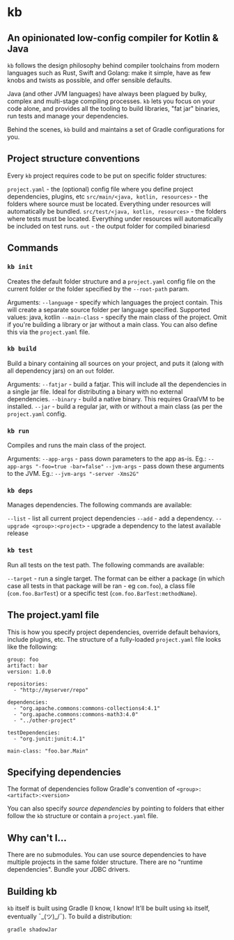 # kb
## An opinionated low-config compiler for Kotlin & Java

`kb` follows the design philosophy behind compiler toolchains from modern languages such as Rust, Swift and Golang: make it simple, have as few knobs and twists as possible, and offer sensible defaults.

Java (and other JVM languages) have always been plagued by bulky, complex and multi-stage compiling processes. `kb` lets you focus on your code alone, and provides all the tooling to build libraries, "fat jar" binaries, run tests and manage your dependencies.

Behind the scenes, `kb` build and maintains a set of Gradle configurations for you.


## Project structure conventions

Every `kb` project requires code to be put on specific folder structures:

`project.yaml` - the (optional) config file where you define project dependencies, plugins, etc
`src/main/<java, kotlin, resources>` - the folders where source must be located. Everything under resources will automatically be bundled.
`src/test/<java, kotlin, resources>` - the folders where tests must be located. Everything under resources will automatically be included on test runs.
`out` - the output folder for compiled binariesd

## Commands

### `kb init`
Creates the default folder structure and a `project.yaml` config file on the current folder or the folder specified by the `--root-path` param.

Arguments:
  `--language` - specify which languages the project contain. This will create a separate source folder per language specified. Supported values: java, kotlin
  `--main-class` - specify the main class of the project. Omit if you're building a library or jar without a main class. You can also define this via the `project.yaml` file.


### `kb build`
Build a binary containing all sources on your project, and puts it (along with all dependency jars) on an `out` folder.

Arguments:
  `--fatjar` - build a fatjar. This will include all the dependencies in a single jar file. Ideal for distributing a binary with no external dependencies.
  `--binary` - build a native binary. This requires GraalVM to be installed.
  `--jar` - build a regular jar, with or without a main class (as per the `project.yaml` config.


### `kb run`
Compiles and runs the main class of the project.

Arguments:
  `--app-args` - pass down parameters to the app as-is. Eg.: `--app-args "-foo=true -bar=false"`
  `--jvm-args` - pass down these arguments to the JVM. Eg.: `--jvm-args "-server -Xms2G"`


### `kb deps`
Manages dependencies. The following commands are available:

  `--list` - list all current project dependencies
  `--add` - add a dependency.
  `--upgrade <group>:<project>` - upgrade a dependency to the latest available release


### `kb test`
Run all tests on the test path. The following commands are available:

  `--target` - run a single target. The format can be either a package (in which case all tests in that package will be ran - eg `com.foo`), a class file (`com.foo.BarTest`) or a specific test (`com.foo.BarTest:methodName`).


## The project.yaml file

This is how you specify project dependencies, override default behaviors, include plugins, etc. The structure of a fully-loaded `project.yaml` file looks like the following:

```
group: foo
artifact: bar
version: 1.0.0

repositories:
  - "http://myserver/repo" 

dependencies:
  - "org.apache.commons:commons-collections4:4.1"
  - "org.apache.commons:commons-math3:4.0"
  - "../other-project"

testDependencies:
  - "org.junit:junit:4.1"

main-class: "foo.bar.Main"
```

## Specifying dependencies
The format of dependencies follow Gradle's convention of `<group>:<artifact>:<version>`

You can also specify _source dependencies_ by pointing to folders that either follow the `kb` structure or contain a `project.yaml` file.

## Why can't I...
There are no submodules. You can use source dependencies to have multiple projects in the same folder structure.
There are no "runtime dependencies". Bundle your JDBC drivers.


## Building kb
`kb` itself is built using Gradle (I know, I know! It'll be built using `kb` itself, eventually ¯\_(ツ)_/¯). To build a distribution:

```
gradle shadowJar
```